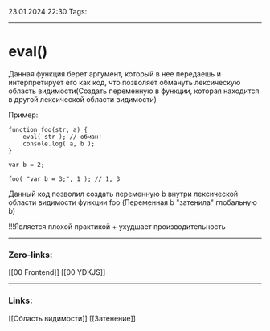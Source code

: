 23.01.2024 22:30
Tags:

---
# eval()
Данная функция берет аргумент, который в нее передаешь и интерпретирует его как код, что позволяет обмануть лексическую область видимости(Создать переменную в функции, которая находится в другой лексической области видимости)

Пример:
```
function foo(str, a) {
	eval( str ); // обман!
	console.log( a, b );
}

var b = 2;

foo( "var b = 3;", 1 ); // 1, 3
```

Данный код позволил создать переменную b внутри лексической области видимости функции foo (Переменная b "затенила" глобальную b)


!!!Является плохой практикой + ухудшает производительность

---
### Zero-links:
[[00 Frontend]] [[00 YDKJS]] 

---
### Links:
[[Область видимости]] [[Затенение]]